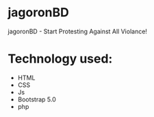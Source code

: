 # jagoronBD
jagoronBD - Start Protesting Against All Violance!

# Technology used:
- HTML
- CSS
- Js
- Bootstrap 5.0
- php


